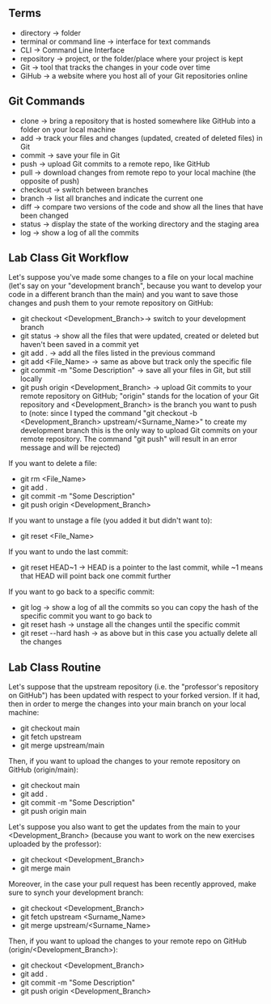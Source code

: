 ## Terms

- directory -> folder
- terminal or command line -> interface for text commands
- CLI -> Command Line Interface
- repository -> project, or the folder/place where your project is kept
- Git -> tool that tracks the changes in your code over time
- GiHub -> a website where you host all of your Git repositories online

## Git Commands

- clone -> bring a repository that is hosted somewhere like GitHub into a folder on your local machine
- add -> track your files and changes (updated, created of deleted files) in Git
- commit -> save your file in Git
- push -> upload Git commits to a remote repo, like GitHub
- pull -> download changes from remote repo to your local machine (the opposite of push)
- checkout -> switch between branches
- branch -> list all branches and indicate the current one
- diff -> compare two versions of the code and show all the lines that have been changed
- status -> display the state of the working directory and the staging area
- log -> show a log of all the commits

## Lab Class Git Workflow

Let's suppose you've made some changes to a file on your local machine (let's say on your "development branch", because you want to develop your code in a different branch than the main) and you want to save those changes and push them to your remote repository on GitHub:

- git checkout <Development_Branch>-> switch to your development branch
- git status -> show all the files that were updated, created or deleted but haven't been saved in a commit yet
- git add . -> add all the files listed in the previous command
- git add <File_Name> -> same as above but track only the specific file
- git commit -m "Some Description" -> save all your files in Git, but still locally
- git push origin <Development_Branch> -> upload Git commits to your remote repository on GitHub; "origin" stands for the location of your Git repository and <Development_Branch> is the branch you want to push to (note: since I typed the command "git checkout -b <Development_Branch> upstream/<Surname_Name>" to create my development branch this is the only way to upload Git commits on your remote repository. The command "git push" will result in an error message and will be rejected)

If you want to delete a file:

- git rm <File_Name>
- git add .
- git commit -m "Some Description"
- git push origin <Development_Branch>

If you want to unstage a file (you added it but didn't want to):

- git reset <File_Name>

If you want to undo the last commit:

- git reset HEAD~1 -> HEAD is a pointer to the last commit, while ~1 means that HEAD will point back one commit further

If you want to go back to a specific commit:

- git log -> show a log of all the commits so you can copy the hash of the specific commit you want to go back to
- git reset hash -> unstage all the changes until the specific commit
- git reset --hard hash -> as above but in this case you actually delete all the changes

## Lab Class Routine

Let's suppose that the upstream repository (i.e. the "professor's repository on GitHub") has been updated with respect to your forked version. If it had, then in order to merge the changes into your main branch on your local machine:

- git checkout main
- git fetch upstream
- git merge upstream/main

Then, if you want to upload the changes to your remote repository on GitHub (origin/main):

- git checkout main
- git add .
- git commit -m "Some Description"
- git push origin main

Let's suppose you also want to get the updates from the main to your <Development_Branch> (because you want to work on the new exercises uploaded by the professor):

- git checkout <Development_Branch>
- git merge main

Moreover, in the case your pull request has been recently approved, make sure to synch your development branch:

- git checkout <Development_Branch>
- git fetch upstream <Surname_Name>
- git merge upstream/<Surname_Name>

Then, if you want to upload the changes to your remote repo on GitHub (origin/<Development_Branch>):

- git checkout <Development_Branch>
- git add .
- git commit -m "Some Description"
- git push origin <Development_Branch>